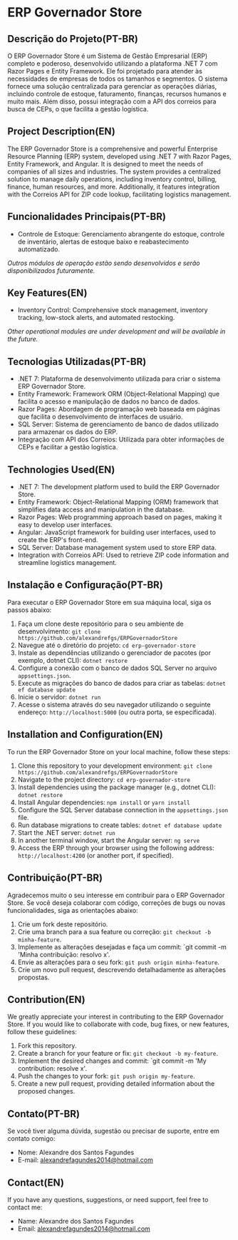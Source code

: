 # ERP Governador Store

## Descrição do Projeto(PT-BR)
O ERP Governador Store é um Sistema de Gestão Empresarial (ERP) completo e poderoso, desenvolvido utilizando a plataforma .NET 7 com Razor Pages e Entity Framework.
Ele foi projetado para atender às necessidades de empresas de todos os tamanhos e segmentos.
O sistema fornece uma solução centralizada para gerenciar as operações diárias, incluindo controle de estoque, faturamento, finanças, recursos humanos e muito mais.
Além disso, possui integração com a API dos correios para busca de CEPs, o que facilita a gestão logística.

## Project Description(EN)
The ERP Governador Store is a comprehensive and powerful Enterprise Resource Planning (ERP) system, developed using .NET 7 with Razor Pages, Entity Framework, and Angular. It is designed to meet the needs of companies of all sizes and industries. The system provides a centralized solution to manage daily operations, including inventory control, billing, finance, human resources, and more. Additionally, it features integration with the Correios API for ZIP code lookup, facilitating logistics management.

## Funcionalidades Principais(PT-BR)
- Controle de Estoque: Gerenciamento abrangente do estoque, controle de inventário, alertas de estoque baixo e reabastecimento automatizado.
  
*Outros módulos de operação estão sendo desenvolvidos e serão disponibilizados futuramente.*

## Key Features(EN)
- Inventory Control: Comprehensive stock management, inventory tracking, low-stock alerts, and automated restocking.
  
*Other operational modules are under development and will be available in the future.*

## Tecnologias Utilizadas(PT-BR)
- .NET 7: Plataforma de desenvolvimento utilizada para criar o sistema ERP Governador Store.
- Entity Framework: Framework ORM (Object-Relational Mapping) que facilita o acesso e manipulação de dados no banco de dados.
- Razor Pages: Abordagem de programação web baseada em páginas que facilita o desenvolvimento de interfaces de usuário.
- SQL Server: Sistema de gerenciamento de banco de dados utilizado para armazenar os dados do ERP.
- Integração com API dos Correios: Utilizada para obter informações de CEPs e facilitar a gestão logística.

## Technologies Used(EN)
- .NET 7: The development platform used to build the ERP Governador Store.
- Entity Framework: Object-Relational Mapping (ORM) framework that simplifies data access and manipulation in the database.
- Razor Pages: Web programming approach based on pages, making it easy to develop user interfaces.
- Angular: JavaScript framework for building user interfaces, used to create the ERP's front-end.
- SQL Server: Database management system used to store ERP data.
- Integration with Correios API: Used to retrieve ZIP code information and streamline logistics management.

## Instalação e Configuração(PT-BR)
Para executar o ERP Governador Store em sua máquina local, siga os passos abaixo:
1. Faça um clone deste repositório para o seu ambiente de desenvolvimento: `git clone https://github.com/alexandrefgs/ERPGovernadorStore`
2. Navegue até o diretório do projeto: `cd erp-governador-store`
3. Instale as dependências utilizando o gerenciador de pacotes (por exemplo, dotnet CLI): `dotnet restore`
4. Configure a conexão com o banco de dados SQL Server no arquivo `appsettings.json`.
5. Execute as migrações do banco de dados para criar as tabelas: `dotnet ef database update`
6. Inicie o servidor: `dotnet run`
7. Acesse o sistema através do seu navegador utilizando o seguinte endereço: `http://localhost:5000` (ou outra porta, se especificada).

## Installation and Configuration(EN)
To run the ERP Governador Store on your local machine, follow these steps:
1. Clone this repository to your development environment: `git clone https://github.com/alexandrefgs/ERPGovernadorStore`
2. Navigate to the project directory: `cd erp-governador-store`
3. Install dependencies using the package manager (e.g., dotnet CLI): `dotnet restore`
4. Install Angular dependencies: `npm install` or `yarn install`
5. Configure the SQL Server database connection in the `appsettings.json` file.
6. Run database migrations to create tables: `dotnet ef database update`
7. Start the .NET server: `dotnet run`
8. In another terminal window, start the Angular server: `ng serve`
9. Access the ERP through your browser using the following address: `http://localhost:4200` (or another port, if specified).

## Contribuição(PT-BR)
Agradecemos muito o seu interesse em contribuir para o ERP Governador Store. Se você deseja colaborar com código, correções de bugs ou novas funcionalidades, siga as orientações abaixo:
1. Crie um fork deste repositório.
2. Crie uma branch para a sua feature ou correção: `git checkout -b minha-feature`.
3. Implemente as alterações desejadas e faça um commit: `git commit -m 'Minha contribuição: resolvo x'.
4. Envie as alterações para o seu fork: `git push origin minha-feature`.
5. Crie um novo pull request, descrevendo detalhadamente as alterações propostas.

## Contribution(EN)
We greatly appreciate your interest in contributing to the ERP Governador Store. If you would like to collaborate with code, bug fixes, or new features, follow these guidelines:
1. Fork this repository.
2. Create a branch for your feature or fix: `git checkout -b my-feature`.
3. Implement the desired changes and commit: `git commit -m 'My contribution: resolve x'.
4. Push the changes to your fork: `git push origin my-feature`.
5. Create a new pull request, providing detailed information about the proposed changes.


## Contato(PT-BR)
Se você tiver alguma dúvida, sugestão ou precisar de suporte, entre em contato comigo:
- Nome: Alexandre dos Santos Fagundes
- E-mail: alexandrefagundes2014@hotmail.com

## Contact(EN)
If you have any questions, suggestions, or need support, feel free to contact me:
- Name: Alexandre dos Santos Fagundes
- Email: alexandrefagundes2014@hotmail.com
